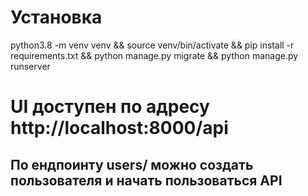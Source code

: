 # Установка
python3.8 -m venv venv && source venv/bin/activate && pip install -r requirements.txt && python manage.py migrate && python manage.py runserver
# UI доступен по адресу http://localhost:8000/api
## По ендпоинту users/ можно создать пользователя и начать пользоваться API